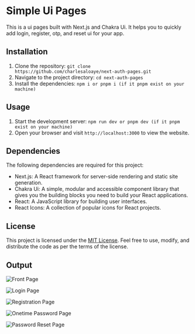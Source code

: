 # Simple Ui Pages

This is a ui pages built with Next.js and Chakra Ui. It helps you to quickly add login, register, otp, and reset ui for your app.

## Installation

1. Clone the repository: `git clone https://github.com/charlesaloaye/next-auth-pages.git`
2. Navigate to the project directory: `cd next-auth-pages`
3. Install the dependencies: `npm i or pnpm i (if it pnpm exist on your machine)`

## Usage

1. Start the development server: `npm run dev or pnpm dev (if it pnpm exist on your machine)`
2. Open your browser and visit `http://localhost:3000` to view the website.

## Dependencies

The following dependencies are required for this project:

- Next.js: A React framework for server-side rendering and static site generation.
- Chakra Ui: A simple, modular and accessible component library that gives you the building blocks you need to build your React applications.
- React: A JavaScript library for building user interfaces.
- React Icons: A collection of popular icons for React projects.

## License

This project is licensed under the [MIT License](https://opensource.org/licenses/MIT). Feel free to use, modify, and distribute the code as per the terms of the license.

## Output

![Front Page](https://github.com/charlesaloaye/next-auth-pages/blob/main/app/assets/images/front-page.png)

![Login Page](https://github.com/charlesaloaye/next-auth-pages/blob/main/app/assets/images/login.png)

![Registration Page](https://github.com/charlesaloaye/next-auth-pages/blob/main/app/assets/images/register.png)

![Onetime Password Page](https://github.com/charlesaloaye/next-auth-pages/blob/main/app/assets/images/otp.png)

![Password Reset Page](https://github.com/charlesaloaye/next-auth-pages/blob/main/app/assets/images/reset.png)
